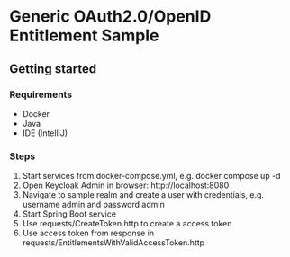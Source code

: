 # Generic OAuth2.0/OpenID Entitlement Sample

## Getting started

### Requirements

* Docker
* Java
* IDE (IntelliJ)

### Steps

1. Start services from docker-compose.yml, e.g. docker compose up -d
2. Open Keycloak Admin in browser: http://localhost:8080
3. Navigate to sample realm and create a user with credentials, e.g. username admin and password admin
4. Start Spring Boot service
5. Use requests/CreateToken.http to create a access token
6. Use access token from response in requests/EntitlementsWithValidAccessToken.http
